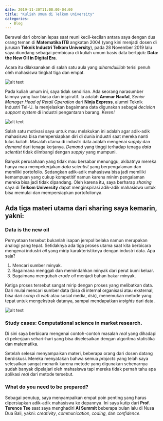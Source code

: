 ```yaml
---
date: 2019-11-30T11:00:00-04:00
title: "Kuliah Umum di Telkom University"
categories:
  - Blog
---
```


Berawal dari obrolan lepas saat reuni kecil-kecilan antara saya dengan dua orang teman di __Matematika ITB__ angkatan 2004 (yang kini menjadi dosen di jurusan __Teknik Industri Telkom University__), pada 28 November 2019 lalu saya diundang sebagai pembicara di kuliah umum basis data bertajuk: __Data: the New Oil in Digital Era__.

Acara itu dilaksanakan di salah satu aula yang _alhamdulillah_ terisi penuh oleh mahasiswa tingkat tiga dan empat.

![alt text](https://passingthroughresearcher.files.wordpress.com/2019/11/img_20191128_1349578435792177714599867.jpg "poto 1")

Pada kuliah umum ini, saya tidak sendirian. Ada seorang narasumber lainnya yang luar biasa dan inspiratif. Ia adalah __Ammar Naufal__, _Senior Manager Head of Retail Operation_ dari __Ninja Express__, alumni Teknik Industri Tel-U. 
Ia menjelaskan bagaimana data digunakan sebagai _decision support system_ di industri pengantaran barang. _Keren!_

![alt text](https://passingthroughresearcher.files.wordpress.com/2019/11/img_20191128_153313_078794045874039349219.jpg? "poto 2")

Salah satu motivasi saya untuk mau melakukan ini adalah agar adik-adik mahasiswa bisa mempersiapkan diri di dunia industri saat mereka nanti lulus kuliah. Masalah utama di industri data adalah mengenai _supply_ dan _demand_ dari tenaga kerjanya. _Demand_ yang tinggi terhadap tenaga _data scientist_ tidak diimbangi dengan _supply_ yang mumpuni.

Banyak perusahaan yang tidak mau bersabar menunggu, akibatnya mereka hanya mau mempekerjakan _data scientist_ yang berpengalaman dan memiliki portofolio. Sedangkan adik-adik mahasiswa bisa jadi memiliki kemampuan yang cukup kompetitif namun karena minim pengalaman mereka bisa jadi tidak dipandang. Oleh karena itu, saya berharap _sharing_ saya di __Telkom University__ dapat menginspirasi adik-adik mahasiswa untuk bisa memulai dan mempersiapkan portofolionya.

## Ada tiga materi utama dari sharing saya kemarin, yakni:

### Data is the new oil
Pernyataan tersebut bukanlah isapan jempol belaka namun merupakan analogi yang tepat. Setidaknya ada tiga proses utama saat kita berbicara mengenai industri _oil_ yang mirip karakteristiknya dengan industri data. Apa saja? 

1. Mencari sumber minyak. 
2. Bagaimana menggali dan memindahkan minyak dari perut bumi keluar. 
3. Bagaimana mengubah _crude oil_ menjadi bahan bakar minyak. 

Ketiga proses tersebut sangat mirip dengan proses yang melibatkan data. Dari mulai mencari sumber data (bisa di internal organisasi atau eksternal, bisa dari _scrap_ di _web_ atau sosial media, dsb), menemukan metode yang tepat untuk mengekstrak datanya, sampai mendapatkan _insights_ dari data.

![alt text](https://passingthroughresearcher.files.wordpress.com/2019/11/img_20191128_142831411674776064707458.jpg "poto 3")

### Study cases: Computational science in market research. 
Di sini saya berbicara mengenai contoh-contoh masalah _real_ yang dihadapi di pekerjaan sehari-hari yang bisa diselesaikan dengan algoritma statistika dan matematika. 

Setelah selesai menyampaikan materi, beberapa orang dari dosen datang berdiskusi. Mereka menyatakan bahwa semua _projects_ yang telah saya selesaikan sangat menarik karena metode yang digunakan sebenarnya sudah banyak dipelajari oleh mahasiswa tapi mereka tidak pernah tahu apa aplikasi _real_ dari metode tersebut.

### What do you need to be prepared? 
Sebagai penutup, saya menyampaikan empat poin penting yang harus dipersiapkan adik-adik mahasiswa ke depannya. Ini saya kutip dari __Prof. Terence Tse__ saat saya menghadiri __AI Summit__ beberapa bulan lalu di Nusa Dua Bali, yakni: _creativity_, _communication_, _coding_, dan _confidence_.
